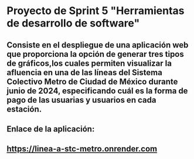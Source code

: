# Proyecto de Sprint 5 "Herramientas de desarrollo de software"

## Consiste en el despliegue de una aplicación web que proporciona la opción de generar tres tipos de gráficos,los cuales permiten visualizar la afluencia en una de las líneas del Sistema Colectivo Metro de Ciudad de México durante junio de 2024, especificando cuál es la forma de pago de las usuarias y usuarios en cada estación.

## Enlace de la aplicación:
## https://linea-a-stc-metro.onrender.com